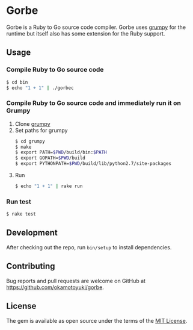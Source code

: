 # Gorbe

Gorbe is a Ruby to Go source code compiler.
Gorbe uses [grumpy](https://github.com/google/grumpy) for the runtime but itself also has some extension for the Ruby support.

<!--
## Installation

Add this line to your application's Gemfile:

```ruby
gem 'gorbe'
```

And then execute:

    $ bundle

Or install it yourself as:

    $ gem install gorbe
-->

## Usage

### Compile Ruby to Go source code

```bash
$ cd bin
$ echo "1 + 1" | ./gorbec
```

### Compile Ruby to Go source code and immediately run it on Grumpy

1. Clone [grumpy](https://github.com/google/grumpy)
2. Set paths for grumpy 
    ```bash
    $ cd grumpy
    $ make
    $ export PATH=$PWD/build/bin:$PATH
    $ export GOPATH=$PWD/build
    $ export PYTHONPATH=$PWD/build/lib/python2.7/site-packages
    ```
3. Run
    ```bash
    $ echo "1 + 1" | rake run
    ```
    
### Run test
    
```bash
$ rake test
```

## Development

After checking out the repo, run `bin/setup` to install dependencies.
<!--
You can also run `bin/console` for an interactive prompt that will allow you to experiment.

To install this gem onto your local machine, run `bundle exec rake install`. To release a new version, update the version number in `version.rb`, and then run `bundle exec rake release`, which will create a git tag for the version, push git commits and tags, and push the `.gem` file to [rubygems.org](https://rubygems.org).
-->

## Contributing

Bug reports and pull requests are welcome on GitHub at https://github.com/okamotoyuki/gorbe.

## License

The gem is available as open source under the terms of the [MIT License](https://opensource.org/licenses/MIT).

